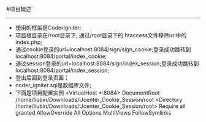 #项目概述

---

*	使用的框架是CoderIgniter;
*	项目根目录在/root目录下; 通过/root目录下的.htaccess文件移除url中的index.php;
*	通过cookie登录的url=localhost:8084/sign/sign_cookie;登录成功跳转到localhost:8084/portal/index_cookie;		
*	通过session登录的url=localhost:8084/sign/index_session;登录成功跳转到localhost:8084/portal/index_session;		
*	登出后回到登录页面；		
*	coder_igniter.sql是数据库文件; 
*	下面是项目配置实例
		<VirtualHost *:8084>
		DocumentRoot /home/liubin/Downloads/Ucenter_Cookie_Session/root
		<Directory /home/liubin/Downloads/Ucenter_Cookie_Session/root>
			Require all granted
			AllowOverride All
			Options  MultiViews FollowSymlinks
		</Directory>
		</VirtualHost>